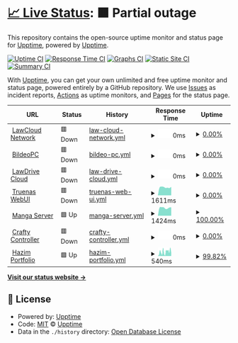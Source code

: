 # [📈 Live Status](https://uptime.lawcloud.page): <!--live status--> **🟧 Partial outage**

This repository contains the open-source uptime monitor and status page for [Upptime](https://upptime.js.org), powered by [Upptime](https://github.com/upptime/upptime).

[![Uptime CI](https://github.com/TheBlankness/uptime-lawcloud/workflows/Uptime%20CI/badge.svg)](https://github.com/TheBlankness/uptime-lawcloud/actions?query=workflow%3A%22Uptime+CI%22)
[![Response Time CI](https://github.com/TheBlankness/uptime-lawcloud/workflows/Response%20Time%20CI/badge.svg)](https://github.com/TheBlankness/uptime-lawcloud/actions?query=workflow%3A%22Response+Time+CI%22)
[![Graphs CI](https://github.com/TheBlankness/uptime-lawcloud/workflows/Graphs%20CI/badge.svg)](https://github.com/TheBlankness/uptime-lawcloud/actions?query=workflow%3A%22Graphs+CI%22)
[![Static Site CI](https://github.com/TheBlankness/uptime-lawcloud/workflows/Static%20Site%20CI/badge.svg)](https://github.com/TheBlankness/uptime-lawcloud/actions?query=workflow%3A%22Static+Site+CI%22)
[![Summary CI](https://github.com/TheBlankness/uptime-lawcloud/workflows/Summary%20CI/badge.svg)](https://github.com/TheBlankness/uptime-lawcloud/actions?query=workflow%3A%22Summary+CI%22)

With [Upptime](https://upptime.js.org), you can get your own unlimited and free uptime monitor and status page, powered entirely by a GitHub repository. We use [Issues](https://github.com/upptime/upptime/issues) as incident reports, [Actions](https://github.com/TheBlankness/uptime-lawcloud/actions) as uptime monitors, and [Pages](https://lawcloud.page) for the status page.

<!--start: status pages-->
<!-- This summary is generated by Upptime (https://github.com/upptime/upptime) -->
<!-- Do not edit this manually, your changes will be overwritten -->
<!-- prettier-ignore -->
| URL | Status | History | Response Time | Uptime |
| --- | ------ | ------- | ------------- | ------ |
| <img alt="" src="https://icons.duckduckgo.com/ip3/null.ico" height="13"> [LawCloud Network](jomcloud.com) | 🟥 Down | [law-cloud-network.yml](https://github.com/TheBlankness/uptime-lawcloud/commits/HEAD/history/law-cloud-network.yml) | <details><summary><img alt="Response time graph" src="./graphs/law-cloud-network/response-time-week.png" height="20"> 0ms</summary><br><a href="https://uptime.jomcloud.com/history/law-cloud-network"><img alt="Response time 1687" src="https://img.shields.io/endpoint?url=https%3A%2F%2Fraw.githubusercontent.com%2FTheBlankness%2Fuptime-lawcloud%2FHEAD%2Fapi%2Flaw-cloud-network%2Fresponse-time.json"></a><br><a href="https://uptime.jomcloud.com/history/law-cloud-network"><img alt="24-hour response time 0" src="https://img.shields.io/endpoint?url=https%3A%2F%2Fraw.githubusercontent.com%2FTheBlankness%2Fuptime-lawcloud%2FHEAD%2Fapi%2Flaw-cloud-network%2Fresponse-time-day.json"></a><br><a href="https://uptime.jomcloud.com/history/law-cloud-network"><img alt="7-day response time 0" src="https://img.shields.io/endpoint?url=https%3A%2F%2Fraw.githubusercontent.com%2FTheBlankness%2Fuptime-lawcloud%2FHEAD%2Fapi%2Flaw-cloud-network%2Fresponse-time-week.json"></a><br><a href="https://uptime.jomcloud.com/history/law-cloud-network"><img alt="30-day response time 0" src="https://img.shields.io/endpoint?url=https%3A%2F%2Fraw.githubusercontent.com%2FTheBlankness%2Fuptime-lawcloud%2FHEAD%2Fapi%2Flaw-cloud-network%2Fresponse-time-month.json"></a><br><a href="https://uptime.jomcloud.com/history/law-cloud-network"><img alt="1-year response time 1687" src="https://img.shields.io/endpoint?url=https%3A%2F%2Fraw.githubusercontent.com%2FTheBlankness%2Fuptime-lawcloud%2FHEAD%2Fapi%2Flaw-cloud-network%2Fresponse-time-year.json"></a></details> | <details><summary><a href="https://uptime.jomcloud.com/history/law-cloud-network">0.00%</a></summary><a href="https://uptime.jomcloud.com/history/law-cloud-network"><img alt="All-time uptime 49.90%" src="https://img.shields.io/endpoint?url=https%3A%2F%2Fraw.githubusercontent.com%2FTheBlankness%2Fuptime-lawcloud%2FHEAD%2Fapi%2Flaw-cloud-network%2Fuptime.json"></a><br><a href="https://uptime.jomcloud.com/history/law-cloud-network"><img alt="24-hour uptime 0.00%" src="https://img.shields.io/endpoint?url=https%3A%2F%2Fraw.githubusercontent.com%2FTheBlankness%2Fuptime-lawcloud%2FHEAD%2Fapi%2Flaw-cloud-network%2Fuptime-day.json"></a><br><a href="https://uptime.jomcloud.com/history/law-cloud-network"><img alt="7-day uptime 0.00%" src="https://img.shields.io/endpoint?url=https%3A%2F%2Fraw.githubusercontent.com%2FTheBlankness%2Fuptime-lawcloud%2FHEAD%2Fapi%2Flaw-cloud-network%2Fuptime-week.json"></a><br><a href="https://uptime.jomcloud.com/history/law-cloud-network"><img alt="30-day uptime 0.00%" src="https://img.shields.io/endpoint?url=https%3A%2F%2Fraw.githubusercontent.com%2FTheBlankness%2Fuptime-lawcloud%2FHEAD%2Fapi%2Flaw-cloud-network%2Fuptime-month.json"></a><br><a href="https://uptime.jomcloud.com/history/law-cloud-network"><img alt="1-year uptime 49.90%" src="https://img.shields.io/endpoint?url=https%3A%2F%2Fraw.githubusercontent.com%2FTheBlankness%2Fuptime-lawcloud%2FHEAD%2Fapi%2Flaw-cloud-network%2Fuptime-year.json"></a></details>
| <img alt="" src="https://icons.duckduckgo.com/ip3/null.ico" height="13"> [BildeoPC](www.bildeopc.com) | 🟥 Down | [bildeo-pc.yml](https://github.com/TheBlankness/uptime-lawcloud/commits/HEAD/history/bildeo-pc.yml) | <details><summary><img alt="Response time graph" src="./graphs/bildeo-pc/response-time-week.png" height="20"> 0ms</summary><br><a href="https://uptime.jomcloud.com/history/bildeo-pc"><img alt="Response time 1087" src="https://img.shields.io/endpoint?url=https%3A%2F%2Fraw.githubusercontent.com%2FTheBlankness%2Fuptime-lawcloud%2FHEAD%2Fapi%2Fbildeo-pc%2Fresponse-time.json"></a><br><a href="https://uptime.jomcloud.com/history/bildeo-pc"><img alt="24-hour response time 0" src="https://img.shields.io/endpoint?url=https%3A%2F%2Fraw.githubusercontent.com%2FTheBlankness%2Fuptime-lawcloud%2FHEAD%2Fapi%2Fbildeo-pc%2Fresponse-time-day.json"></a><br><a href="https://uptime.jomcloud.com/history/bildeo-pc"><img alt="7-day response time 0" src="https://img.shields.io/endpoint?url=https%3A%2F%2Fraw.githubusercontent.com%2FTheBlankness%2Fuptime-lawcloud%2FHEAD%2Fapi%2Fbildeo-pc%2Fresponse-time-week.json"></a><br><a href="https://uptime.jomcloud.com/history/bildeo-pc"><img alt="30-day response time 0" src="https://img.shields.io/endpoint?url=https%3A%2F%2Fraw.githubusercontent.com%2FTheBlankness%2Fuptime-lawcloud%2FHEAD%2Fapi%2Fbildeo-pc%2Fresponse-time-month.json"></a><br><a href="https://uptime.jomcloud.com/history/bildeo-pc"><img alt="1-year response time 1089" src="https://img.shields.io/endpoint?url=https%3A%2F%2Fraw.githubusercontent.com%2FTheBlankness%2Fuptime-lawcloud%2FHEAD%2Fapi%2Fbildeo-pc%2Fresponse-time-year.json"></a></details> | <details><summary><a href="https://uptime.jomcloud.com/history/bildeo-pc">0.00%</a></summary><a href="https://uptime.jomcloud.com/history/bildeo-pc"><img alt="All-time uptime 66.65%" src="https://img.shields.io/endpoint?url=https%3A%2F%2Fraw.githubusercontent.com%2FTheBlankness%2Fuptime-lawcloud%2FHEAD%2Fapi%2Fbildeo-pc%2Fuptime.json"></a><br><a href="https://uptime.jomcloud.com/history/bildeo-pc"><img alt="24-hour uptime 0.00%" src="https://img.shields.io/endpoint?url=https%3A%2F%2Fraw.githubusercontent.com%2FTheBlankness%2Fuptime-lawcloud%2FHEAD%2Fapi%2Fbildeo-pc%2Fuptime-day.json"></a><br><a href="https://uptime.jomcloud.com/history/bildeo-pc"><img alt="7-day uptime 0.00%" src="https://img.shields.io/endpoint?url=https%3A%2F%2Fraw.githubusercontent.com%2FTheBlankness%2Fuptime-lawcloud%2FHEAD%2Fapi%2Fbildeo-pc%2Fuptime-week.json"></a><br><a href="https://uptime.jomcloud.com/history/bildeo-pc"><img alt="30-day uptime 0.00%" src="https://img.shields.io/endpoint?url=https%3A%2F%2Fraw.githubusercontent.com%2FTheBlankness%2Fuptime-lawcloud%2FHEAD%2Fapi%2Fbildeo-pc%2Fuptime-month.json"></a><br><a href="https://uptime.jomcloud.com/history/bildeo-pc"><img alt="1-year uptime 63.97%" src="https://img.shields.io/endpoint?url=https%3A%2F%2Fraw.githubusercontent.com%2FTheBlankness%2Fuptime-lawcloud%2FHEAD%2Fapi%2Fbildeo-pc%2Fuptime-year.json"></a></details>
| <img alt="" src="https://icons.duckduckgo.com/ip3/null.ico" height="13"> [LawDrive Cloud](lawdrive.jomcloud.com) | 🟥 Down | [law-drive-cloud.yml](https://github.com/TheBlankness/uptime-lawcloud/commits/HEAD/history/law-drive-cloud.yml) | <details><summary><img alt="Response time graph" src="./graphs/law-drive-cloud/response-time-week.png" height="20"> 0ms</summary><br><a href="https://uptime.jomcloud.com/history/law-drive-cloud"><img alt="Response time 1353" src="https://img.shields.io/endpoint?url=https%3A%2F%2Fraw.githubusercontent.com%2FTheBlankness%2Fuptime-lawcloud%2FHEAD%2Fapi%2Flaw-drive-cloud%2Fresponse-time.json"></a><br><a href="https://uptime.jomcloud.com/history/law-drive-cloud"><img alt="24-hour response time 0" src="https://img.shields.io/endpoint?url=https%3A%2F%2Fraw.githubusercontent.com%2FTheBlankness%2Fuptime-lawcloud%2FHEAD%2Fapi%2Flaw-drive-cloud%2Fresponse-time-day.json"></a><br><a href="https://uptime.jomcloud.com/history/law-drive-cloud"><img alt="7-day response time 0" src="https://img.shields.io/endpoint?url=https%3A%2F%2Fraw.githubusercontent.com%2FTheBlankness%2Fuptime-lawcloud%2FHEAD%2Fapi%2Flaw-drive-cloud%2Fresponse-time-week.json"></a><br><a href="https://uptime.jomcloud.com/history/law-drive-cloud"><img alt="30-day response time 0" src="https://img.shields.io/endpoint?url=https%3A%2F%2Fraw.githubusercontent.com%2FTheBlankness%2Fuptime-lawcloud%2FHEAD%2Fapi%2Flaw-drive-cloud%2Fresponse-time-month.json"></a><br><a href="https://uptime.jomcloud.com/history/law-drive-cloud"><img alt="1-year response time 1288" src="https://img.shields.io/endpoint?url=https%3A%2F%2Fraw.githubusercontent.com%2FTheBlankness%2Fuptime-lawcloud%2FHEAD%2Fapi%2Flaw-drive-cloud%2Fresponse-time-year.json"></a></details> | <details><summary><a href="https://uptime.jomcloud.com/history/law-drive-cloud">0.00%</a></summary><a href="https://uptime.jomcloud.com/history/law-drive-cloud"><img alt="All-time uptime 58.95%" src="https://img.shields.io/endpoint?url=https%3A%2F%2Fraw.githubusercontent.com%2FTheBlankness%2Fuptime-lawcloud%2FHEAD%2Fapi%2Flaw-drive-cloud%2Fuptime.json"></a><br><a href="https://uptime.jomcloud.com/history/law-drive-cloud"><img alt="24-hour uptime 0.00%" src="https://img.shields.io/endpoint?url=https%3A%2F%2Fraw.githubusercontent.com%2FTheBlankness%2Fuptime-lawcloud%2FHEAD%2Fapi%2Flaw-drive-cloud%2Fuptime-day.json"></a><br><a href="https://uptime.jomcloud.com/history/law-drive-cloud"><img alt="7-day uptime 0.00%" src="https://img.shields.io/endpoint?url=https%3A%2F%2Fraw.githubusercontent.com%2FTheBlankness%2Fuptime-lawcloud%2FHEAD%2Fapi%2Flaw-drive-cloud%2Fuptime-week.json"></a><br><a href="https://uptime.jomcloud.com/history/law-drive-cloud"><img alt="30-day uptime 0.00%" src="https://img.shields.io/endpoint?url=https%3A%2F%2Fraw.githubusercontent.com%2FTheBlankness%2Fuptime-lawcloud%2FHEAD%2Fapi%2Flaw-drive-cloud%2Fuptime-month.json"></a><br><a href="https://uptime.jomcloud.com/history/law-drive-cloud"><img alt="1-year uptime 45.28%" src="https://img.shields.io/endpoint?url=https%3A%2F%2Fraw.githubusercontent.com%2FTheBlankness%2Fuptime-lawcloud%2FHEAD%2Fapi%2Flaw-drive-cloud%2Fuptime-year.json"></a></details>
| <img alt="" src="https://icons.duckduckgo.com/ip3/null.ico" height="13"> [Truenas WebUI](truenas.jomcloud.com) | 🟥 Down | [truenas-web-ui.yml](https://github.com/TheBlankness/uptime-lawcloud/commits/HEAD/history/truenas-web-ui.yml) | <details><summary><img alt="Response time graph" src="./graphs/truenas-web-ui/response-time-week.png" height="20"> 1611ms</summary><br><a href="https://uptime.jomcloud.com/history/truenas-web-ui"><img alt="Response time 1355" src="https://img.shields.io/endpoint?url=https%3A%2F%2Fraw.githubusercontent.com%2FTheBlankness%2Fuptime-lawcloud%2FHEAD%2Fapi%2Ftruenas-web-ui%2Fresponse-time.json"></a><br><a href="https://uptime.jomcloud.com/history/truenas-web-ui"><img alt="24-hour response time 1701" src="https://img.shields.io/endpoint?url=https%3A%2F%2Fraw.githubusercontent.com%2FTheBlankness%2Fuptime-lawcloud%2FHEAD%2Fapi%2Ftruenas-web-ui%2Fresponse-time-day.json"></a><br><a href="https://uptime.jomcloud.com/history/truenas-web-ui"><img alt="7-day response time 1611" src="https://img.shields.io/endpoint?url=https%3A%2F%2Fraw.githubusercontent.com%2FTheBlankness%2Fuptime-lawcloud%2FHEAD%2Fapi%2Ftruenas-web-ui%2Fresponse-time-week.json"></a><br><a href="https://uptime.jomcloud.com/history/truenas-web-ui"><img alt="30-day response time 1631" src="https://img.shields.io/endpoint?url=https%3A%2F%2Fraw.githubusercontent.com%2FTheBlankness%2Fuptime-lawcloud%2FHEAD%2Fapi%2Ftruenas-web-ui%2Fresponse-time-month.json"></a><br><a href="https://uptime.jomcloud.com/history/truenas-web-ui"><img alt="1-year response time 1322" src="https://img.shields.io/endpoint?url=https%3A%2F%2Fraw.githubusercontent.com%2FTheBlankness%2Fuptime-lawcloud%2FHEAD%2Fapi%2Ftruenas-web-ui%2Fresponse-time-year.json"></a></details> | <details><summary><a href="https://uptime.jomcloud.com/history/truenas-web-ui">0.00%</a></summary><a href="https://uptime.jomcloud.com/history/truenas-web-ui"><img alt="All-time uptime 83.92%" src="https://img.shields.io/endpoint?url=https%3A%2F%2Fraw.githubusercontent.com%2FTheBlankness%2Fuptime-lawcloud%2FHEAD%2Fapi%2Ftruenas-web-ui%2Fuptime.json"></a><br><a href="https://uptime.jomcloud.com/history/truenas-web-ui"><img alt="24-hour uptime 0.00%" src="https://img.shields.io/endpoint?url=https%3A%2F%2Fraw.githubusercontent.com%2FTheBlankness%2Fuptime-lawcloud%2FHEAD%2Fapi%2Ftruenas-web-ui%2Fuptime-day.json"></a><br><a href="https://uptime.jomcloud.com/history/truenas-web-ui"><img alt="7-day uptime 0.00%" src="https://img.shields.io/endpoint?url=https%3A%2F%2Fraw.githubusercontent.com%2FTheBlankness%2Fuptime-lawcloud%2FHEAD%2Fapi%2Ftruenas-web-ui%2Fuptime-week.json"></a><br><a href="https://uptime.jomcloud.com/history/truenas-web-ui"><img alt="30-day uptime 0.00%" src="https://img.shields.io/endpoint?url=https%3A%2F%2Fraw.githubusercontent.com%2FTheBlankness%2Fuptime-lawcloud%2FHEAD%2Fapi%2Ftruenas-web-ui%2Fuptime-month.json"></a><br><a href="https://uptime.jomcloud.com/history/truenas-web-ui"><img alt="1-year uptime 77.82%" src="https://img.shields.io/endpoint?url=https%3A%2F%2Fraw.githubusercontent.com%2FTheBlankness%2Fuptime-lawcloud%2FHEAD%2Fapi%2Ftruenas-web-ui%2Fuptime-year.json"></a></details>
| <img alt="" src="https://icons.duckduckgo.com/ip3/null.ico" height="13"> [Manga Server](manga.jomcloud.com) | 🟩 Up | [manga-server.yml](https://github.com/TheBlankness/uptime-lawcloud/commits/HEAD/history/manga-server.yml) | <details><summary><img alt="Response time graph" src="./graphs/manga-server/response-time-week.png" height="20"> 1424ms</summary><br><a href="https://uptime.jomcloud.com/history/manga-server"><img alt="Response time 1168" src="https://img.shields.io/endpoint?url=https%3A%2F%2Fraw.githubusercontent.com%2FTheBlankness%2Fuptime-lawcloud%2FHEAD%2Fapi%2Fmanga-server%2Fresponse-time.json"></a><br><a href="https://uptime.jomcloud.com/history/manga-server"><img alt="24-hour response time 1505" src="https://img.shields.io/endpoint?url=https%3A%2F%2Fraw.githubusercontent.com%2FTheBlankness%2Fuptime-lawcloud%2FHEAD%2Fapi%2Fmanga-server%2Fresponse-time-day.json"></a><br><a href="https://uptime.jomcloud.com/history/manga-server"><img alt="7-day response time 1424" src="https://img.shields.io/endpoint?url=https%3A%2F%2Fraw.githubusercontent.com%2FTheBlankness%2Fuptime-lawcloud%2FHEAD%2Fapi%2Fmanga-server%2Fresponse-time-week.json"></a><br><a href="https://uptime.jomcloud.com/history/manga-server"><img alt="30-day response time 1447" src="https://img.shields.io/endpoint?url=https%3A%2F%2Fraw.githubusercontent.com%2FTheBlankness%2Fuptime-lawcloud%2FHEAD%2Fapi%2Fmanga-server%2Fresponse-time-month.json"></a><br><a href="https://uptime.jomcloud.com/history/manga-server"><img alt="1-year response time 1168" src="https://img.shields.io/endpoint?url=https%3A%2F%2Fraw.githubusercontent.com%2FTheBlankness%2Fuptime-lawcloud%2FHEAD%2Fapi%2Fmanga-server%2Fresponse-time-year.json"></a></details> | <details><summary><a href="https://uptime.jomcloud.com/history/manga-server">100.00%</a></summary><a href="https://uptime.jomcloud.com/history/manga-server"><img alt="All-time uptime 99.23%" src="https://img.shields.io/endpoint?url=https%3A%2F%2Fraw.githubusercontent.com%2FTheBlankness%2Fuptime-lawcloud%2FHEAD%2Fapi%2Fmanga-server%2Fuptime.json"></a><br><a href="https://uptime.jomcloud.com/history/manga-server"><img alt="24-hour uptime 100.00%" src="https://img.shields.io/endpoint?url=https%3A%2F%2Fraw.githubusercontent.com%2FTheBlankness%2Fuptime-lawcloud%2FHEAD%2Fapi%2Fmanga-server%2Fuptime-day.json"></a><br><a href="https://uptime.jomcloud.com/history/manga-server"><img alt="7-day uptime 100.00%" src="https://img.shields.io/endpoint?url=https%3A%2F%2Fraw.githubusercontent.com%2FTheBlankness%2Fuptime-lawcloud%2FHEAD%2Fapi%2Fmanga-server%2Fuptime-week.json"></a><br><a href="https://uptime.jomcloud.com/history/manga-server"><img alt="30-day uptime 98.15%" src="https://img.shields.io/endpoint?url=https%3A%2F%2Fraw.githubusercontent.com%2FTheBlankness%2Fuptime-lawcloud%2FHEAD%2Fapi%2Fmanga-server%2Fuptime-month.json"></a><br><a href="https://uptime.jomcloud.com/history/manga-server"><img alt="1-year uptime 99.23%" src="https://img.shields.io/endpoint?url=https%3A%2F%2Fraw.githubusercontent.com%2FTheBlankness%2Fuptime-lawcloud%2FHEAD%2Fapi%2Fmanga-server%2Fuptime-year.json"></a></details>
| <img alt="" src="https://icons.duckduckgo.com/ip3/null.ico" height="13"> [Crafty Controller](crafty.jomcloud.com) | 🟥 Down | [crafty-controller.yml](https://github.com/TheBlankness/uptime-lawcloud/commits/HEAD/history/crafty-controller.yml) | <details><summary><img alt="Response time graph" src="./graphs/crafty-controller/response-time-week.png" height="20"> 0ms</summary><br><a href="https://uptime.jomcloud.com/history/crafty-controller"><img alt="Response time 1158" src="https://img.shields.io/endpoint?url=https%3A%2F%2Fraw.githubusercontent.com%2FTheBlankness%2Fuptime-lawcloud%2FHEAD%2Fapi%2Fcrafty-controller%2Fresponse-time.json"></a><br><a href="https://uptime.jomcloud.com/history/crafty-controller"><img alt="24-hour response time 0" src="https://img.shields.io/endpoint?url=https%3A%2F%2Fraw.githubusercontent.com%2FTheBlankness%2Fuptime-lawcloud%2FHEAD%2Fapi%2Fcrafty-controller%2Fresponse-time-day.json"></a><br><a href="https://uptime.jomcloud.com/history/crafty-controller"><img alt="7-day response time 0" src="https://img.shields.io/endpoint?url=https%3A%2F%2Fraw.githubusercontent.com%2FTheBlankness%2Fuptime-lawcloud%2FHEAD%2Fapi%2Fcrafty-controller%2Fresponse-time-week.json"></a><br><a href="https://uptime.jomcloud.com/history/crafty-controller"><img alt="30-day response time 0" src="https://img.shields.io/endpoint?url=https%3A%2F%2Fraw.githubusercontent.com%2FTheBlankness%2Fuptime-lawcloud%2FHEAD%2Fapi%2Fcrafty-controller%2Fresponse-time-month.json"></a><br><a href="https://uptime.jomcloud.com/history/crafty-controller"><img alt="1-year response time 1158" src="https://img.shields.io/endpoint?url=https%3A%2F%2Fraw.githubusercontent.com%2FTheBlankness%2Fuptime-lawcloud%2FHEAD%2Fapi%2Fcrafty-controller%2Fresponse-time-year.json"></a></details> | <details><summary><a href="https://uptime.jomcloud.com/history/crafty-controller">0.00%</a></summary><a href="https://uptime.jomcloud.com/history/crafty-controller"><img alt="All-time uptime 12.31%" src="https://img.shields.io/endpoint?url=https%3A%2F%2Fraw.githubusercontent.com%2FTheBlankness%2Fuptime-lawcloud%2FHEAD%2Fapi%2Fcrafty-controller%2Fuptime.json"></a><br><a href="https://uptime.jomcloud.com/history/crafty-controller"><img alt="24-hour uptime 0.00%" src="https://img.shields.io/endpoint?url=https%3A%2F%2Fraw.githubusercontent.com%2FTheBlankness%2Fuptime-lawcloud%2FHEAD%2Fapi%2Fcrafty-controller%2Fuptime-day.json"></a><br><a href="https://uptime.jomcloud.com/history/crafty-controller"><img alt="7-day uptime 0.00%" src="https://img.shields.io/endpoint?url=https%3A%2F%2Fraw.githubusercontent.com%2FTheBlankness%2Fuptime-lawcloud%2FHEAD%2Fapi%2Fcrafty-controller%2Fuptime-week.json"></a><br><a href="https://uptime.jomcloud.com/history/crafty-controller"><img alt="30-day uptime 0.00%" src="https://img.shields.io/endpoint?url=https%3A%2F%2Fraw.githubusercontent.com%2FTheBlankness%2Fuptime-lawcloud%2FHEAD%2Fapi%2Fcrafty-controller%2Fuptime-month.json"></a><br><a href="https://uptime.jomcloud.com/history/crafty-controller"><img alt="1-year uptime 12.31%" src="https://img.shields.io/endpoint?url=https%3A%2F%2Fraw.githubusercontent.com%2FTheBlankness%2Fuptime-lawcloud%2FHEAD%2Fapi%2Fcrafty-controller%2Fuptime-year.json"></a></details>
| <img alt="" src="https://icons.duckduckgo.com/ip3/null.ico" height="13"> [Hazim Portfolio](hazim.jomcloud.com) | 🟩 Up | [hazim-portfolio.yml](https://github.com/TheBlankness/uptime-lawcloud/commits/HEAD/history/hazim-portfolio.yml) | <details><summary><img alt="Response time graph" src="./graphs/hazim-portfolio/response-time-week.png" height="20"> 540ms</summary><br><a href="https://uptime.jomcloud.com/history/hazim-portfolio"><img alt="Response time 685" src="https://img.shields.io/endpoint?url=https%3A%2F%2Fraw.githubusercontent.com%2FTheBlankness%2Fuptime-lawcloud%2FHEAD%2Fapi%2Fhazim-portfolio%2Fresponse-time.json"></a><br><a href="https://uptime.jomcloud.com/history/hazim-portfolio"><img alt="24-hour response time 380" src="https://img.shields.io/endpoint?url=https%3A%2F%2Fraw.githubusercontent.com%2FTheBlankness%2Fuptime-lawcloud%2FHEAD%2Fapi%2Fhazim-portfolio%2Fresponse-time-day.json"></a><br><a href="https://uptime.jomcloud.com/history/hazim-portfolio"><img alt="7-day response time 540" src="https://img.shields.io/endpoint?url=https%3A%2F%2Fraw.githubusercontent.com%2FTheBlankness%2Fuptime-lawcloud%2FHEAD%2Fapi%2Fhazim-portfolio%2Fresponse-time-week.json"></a><br><a href="https://uptime.jomcloud.com/history/hazim-portfolio"><img alt="30-day response time 608" src="https://img.shields.io/endpoint?url=https%3A%2F%2Fraw.githubusercontent.com%2FTheBlankness%2Fuptime-lawcloud%2FHEAD%2Fapi%2Fhazim-portfolio%2Fresponse-time-month.json"></a><br><a href="https://uptime.jomcloud.com/history/hazim-portfolio"><img alt="1-year response time 685" src="https://img.shields.io/endpoint?url=https%3A%2F%2Fraw.githubusercontent.com%2FTheBlankness%2Fuptime-lawcloud%2FHEAD%2Fapi%2Fhazim-portfolio%2Fresponse-time-year.json"></a></details> | <details><summary><a href="https://uptime.jomcloud.com/history/hazim-portfolio">99.82%</a></summary><a href="https://uptime.jomcloud.com/history/hazim-portfolio"><img alt="All-time uptime 99.99%" src="https://img.shields.io/endpoint?url=https%3A%2F%2Fraw.githubusercontent.com%2FTheBlankness%2Fuptime-lawcloud%2FHEAD%2Fapi%2Fhazim-portfolio%2Fuptime.json"></a><br><a href="https://uptime.jomcloud.com/history/hazim-portfolio"><img alt="24-hour uptime 100.00%" src="https://img.shields.io/endpoint?url=https%3A%2F%2Fraw.githubusercontent.com%2FTheBlankness%2Fuptime-lawcloud%2FHEAD%2Fapi%2Fhazim-portfolio%2Fuptime-day.json"></a><br><a href="https://uptime.jomcloud.com/history/hazim-portfolio"><img alt="7-day uptime 99.82%" src="https://img.shields.io/endpoint?url=https%3A%2F%2Fraw.githubusercontent.com%2FTheBlankness%2Fuptime-lawcloud%2FHEAD%2Fapi%2Fhazim-portfolio%2Fuptime-week.json"></a><br><a href="https://uptime.jomcloud.com/history/hazim-portfolio"><img alt="30-day uptime 99.96%" src="https://img.shields.io/endpoint?url=https%3A%2F%2Fraw.githubusercontent.com%2FTheBlankness%2Fuptime-lawcloud%2FHEAD%2Fapi%2Fhazim-portfolio%2Fuptime-month.json"></a><br><a href="https://uptime.jomcloud.com/history/hazim-portfolio"><img alt="1-year uptime 99.99%" src="https://img.shields.io/endpoint?url=https%3A%2F%2Fraw.githubusercontent.com%2FTheBlankness%2Fuptime-lawcloud%2FHEAD%2Fapi%2Fhazim-portfolio%2Fuptime-year.json"></a></details>

<!--end: status pages-->

[**Visit our status website →**](https://lawcloud.page)

## 📄 License

- Powered by: [Upptime](https://github.com/upptime/upptime)
- Code: [MIT](./LICENSE) © [Upptime](https://upptime.js.org)
- Data in the `./history` directory: [Open Database License](https://opendatacommons.org/licenses/odbl/1-0/)
